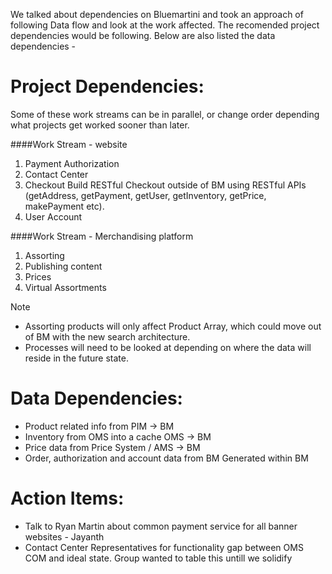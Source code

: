 We talked about dependencies on Bluemartini and took an approach of following Data flow and look at the work affected.
The recomended project dependencies would be following. Below are also listed the data dependencies -


Project Dependencies:
=====================
Some of these work streams can be in parallel, or change order depending what projects get worked sooner than later.

####Work Stream - website

1. Payment Authorization
2. Contact Center
3. Checkout
    Build RESTful Checkout outside of BM using RESTful APIs (getAddress, getPayment, getUser, getInventory, 
    getPrice, makePayment etc).
4. User Account


####Work Stream - Merchandising platform
1. Assorting
2. Publishing content
3. Prices
4. Virtual Assortments

Note 
  - Assorting products will only affect Product Array, which could move out of BM with the new search architecture.
  - Processes will need to be looked at depending on where the data will reside in the future state.




Data Dependencies:
==================
- Product related info from PIM  -> BM
- Inventory from OMS into a cache OMS -> BM
- Price data from Price System / AMS   -> BM
- Order, authorization and account data from BM Generated within BM


Action Items:
=============
- Talk to Ryan Martin about common payment service for all banner websites - Jayanth
- Contact Center Representatives for functionality gap between OMS COM and ideal state. Group wanted to table this untill we solidify
